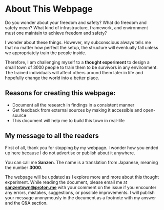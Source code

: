 # About This Webpage
Do you wonder about your freedom and safety?
What do freedom and safety mean?
What kind of infrastructure, framework, and environment must one maintain to achieve freedom and safety?

I wonder about these things.
However, my subconscious always tells me that no matter how perfect the setup, the structure will eventually fall unless we appropriately train the people inside.

Therefore, I am challenging myself to a **thought experiment** to design a small town of 3000 people to train them to be survivors in any environment.
The trained individuals will affect others around them later in life and hopefully change the world into a better place.

## Reasons for creating this webpage:
- Document all the research in findings in a consistent manner
- Get feedback from external sources by making it accessible and open-source
- This document will help me to build this town in real-life

## My message to all the readers
First of all, thank you for stopping by my webpage.
I wonder how you ended up here because I do not advertise or publish about it anywhere.

You can call me **Sanzen**. The name is a translation from Japanese, meaning the number **3000**.

The webpage will be updated as I explore more and more about this thought experiment.
While reading the document, please email me at **sanzentown@proton.me** with your comment on the issue if you encounter any errors, mistakes, suggestions, or possible improvements.
I will publish your message anonymously in the document as a footnote with my answer and the Q&A section.